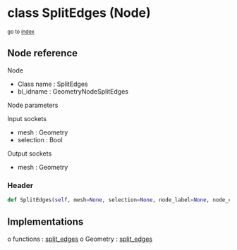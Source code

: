 # class SplitEdges (Node)

<sub>go to [index](/docs/index.md)</sub>

## Node reference

Node
 - Class name : SplitEdges
 - bl_idname : GeometryNodeSplitEdges

Node parameters

Input sockets
 - mesh : Geometry
 - selection : Bool

Output sockets
 - mesh : Geometry

### Header

``` python
def SplitEdges(self, mesh=None, selection=None, node_label=None, node_color=None):
```

## Implementations

o functions : [split_edges](/docs/GeoNodes_classes/GLOBAL.md#split_edges)
o Geometry : [split_edges](/docs/GeoNodes_classes/Geometry.md#split_edges) 

